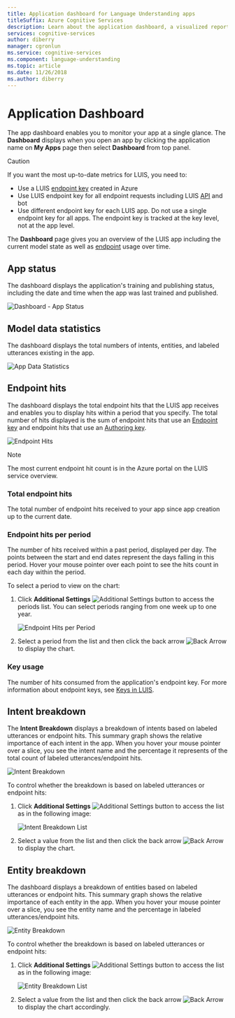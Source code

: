 ```yaml
---
title: Application dashboard for Language Understanding apps
titleSuffix: Azure Cognitive Services
description: Learn about the application dashboard, a visualized reporting tool that enables you to monitor your apps at a single glance.
services: cognitive-services
author: diberry
manager: cgronlun
ms.service: cognitive-services
ms.component: language-understanding
ms.topic: article
ms.date: 11/26/2018
ms.author: diberry
---
```


# Application Dashboard
The app dashboard enables you to monitor your app at a single glance. The **Dashboard** displays when you open an app by clicking the application name on **My Apps** page then select **Dashboard** from top panel. 

> [!CAUTION]
> If you want the most up-to-date metrics for LUIS, you need to:
> * Use a LUIS [endpoint key](luis-how-to-azure-subscription.md) created in Azure
> * Use LUIS endpoint key for all endpoint requests including LUIS [API](https://aka.ms/luis-endpoint-apis) and bot
> * Use different endpoint key for each LUIS app. Do not use a single endpoint key for all apps. The endpoint key is tracked at the key level, not at the app level.  

The **Dashboard** page gives you an overview of the LUIS app including the current model state as well as [endpoint](luis-glossary.md#endpoint) usage over time. 
  
## App status
The dashboard displays the application's training and publishing status, including the date and time when the app was last trained and published.  

![Dashboard - App Status](./media/luis-how-to-use-dashboard/app-state.png)

## Model data statistics
The dashboard displays the total numbers of intents, entities, and labeled utterances existing in the app. 

![App Data Statistics](./media/luis-how-to-use-dashboard/app-model-count.png)

## Endpoint hits
The dashboard displays the total endpoint hits that the LUIS app receives and enables you to display hits within a period that you specify. The total number of hits displayed is the sum of endpoint hits that use an [Endpoint key](./luis-concept-keys.md#endpoint-key) and endpoint hits that use an [Authoring key](./luis-concept-keys.md#authoring-key).

![Endpoint Hits](./media/luis-how-to-use-dashboard/dashboard-endpointhits.png)

> [!NOTE] 
> The most current endpoint hit count is in the Azure portal on the LUIS service overview. 
 
### Total endpoint hits
The total number of endpoint hits received to your app since app creation up to the current date.

### Endpoint hits per period
The number of hits received within a past period, displayed per day. The points between the start and end dates represent the days falling in this period. Hover your mouse pointer over each point to see the hits count in each day within the period. 

To select a period to view on the chart:
 
1. Click **Additional Settings** ![Additional Settings button](./media/luis-how-to-use-dashboard/Dashboard-Settings-btn.png) to access the periods list. You can select periods ranging from one week up to one year. 

    ![Endpoint Hits per Period](./media/luis-how-to-use-dashboard/timerange.png)

2. Select a period from the list and then click the back arrow ![Back Arrow](./media/luis-how-to-use-dashboard/Dashboard-backArrow.png) to display the chart.

### Key usage
The number of hits consumed from the application's endpoint key. For more information about endpoint keys, see [Keys in LUIS](luis-concept-keys.md). 
  
## Intent breakdown
The **Intent Breakdown** displays a breakdown of intents based on labeled utterances or endpoint hits. This summary graph shows the relative importance of each intent in the app. When you hover your mouse pointer over a slice, you see the intent name and the percentage it represents of the total count of labeled utterances/endpoint hits. 

![Intent Breakdown](./media/luis-how-to-use-dashboard/intent-breakdown.png)

To control whether the breakdown is based on labeled utterances or endpoint hits:

1. Click **Additional Settings** ![Additional Settings button](./media/luis-how-to-use-dashboard/Dashboard-Settings-btn.png) to access the list as in the following image:

    ![Intent Breakdown List](./media/luis-how-to-use-dashboard/intent-breakdown-based-on.png)
2. Select a value from the list and then click the back arrow ![Back Arrow](./media/luis-how-to-use-dashboard/Dashboard-backArrow.png) to display the chart.

## Entity breakdown
The dashboard displays a breakdown of entities based on labeled utterances or endpoint hits. This summary graph shows the relative importance of each entity in the app. When you hover your mouse pointer over a slice, you see the entity name and the percentage in labeled utterances/endpoint hits. 

![Entity Breakdown](./media/luis-how-to-use-dashboard/entity-breakdown.png)

To control whether the breakdown is based on labeled utterances or endpoint hits:

1. Click **Additional Settings** ![Additional Settings button](./media/luis-how-to-use-dashboard/Dashboard-Settings-btn.png) to access the list as in the following image:

    ![Entity Breakdown List](./media/luis-how-to-use-dashboard/entity-breakdown-based-on.png)
2. Select a value from the list and then click the back arrow ![Back Arrow](./media/luis-how-to-use-dashboard/Dashboard-backArrow.png) to display the chart accordingly.
